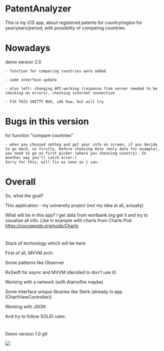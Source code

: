 # PatentAnalyzer
This is my  iOS app, about registered patents for country/region for year/years/period, with possibility of comparing countries. 

# Nowadays
demo version 2.0 

    - function for comparing countries were added
    
    - some interface update
    
    - also left: changing API-working (response from server needed to be checking on errors), checking internet connection
    
    - FIX THIS SHITTY BUG, idk how, but will try
    
# Bugs in this version
for function "compare countries"
    
    - when you choosed smthng and got your info on screen, if you decide to go back, so firstly, before choosing date (only date for example), you need to go on first picker (where you choosing country). In another way you'll catch error:(
    Sorry for this, will fix as soon as i can.
    
# Overall

So, what the goal?

This application - my university project (not my idea at all, actually)

What will be in this app?
I get data from worlbank.org get it and try to visualize all info.
Like in example with charts from Charts Pod https://cocoapods.org/pods/Charts
#
Stack of technology which will be here:
  
  First of all, MVVM arch.
  
  Some patterns like Observer
  
  RxSwift for async and MVVM (decided to don't use it)
  
  Working with a network (with Alamofire maybe)
  
  Some Interface unique libraries like Stork (already in app (ChartViewController))
  
  Working with JSON
  
  And try to follow SOLID rules.
#
  
Demo version 1.0 gif.

![](PatentAnalyzer.gif)

